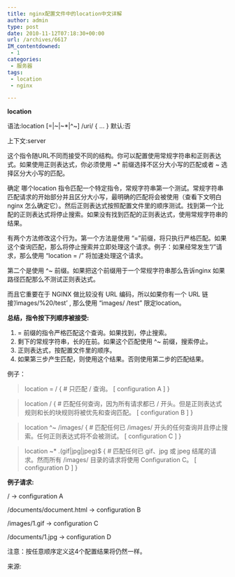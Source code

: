 ```yaml
---
title: nginx配置文件中的location中文详解
author: admin
type: post
date: 2010-11-12T07:18:30+00:00
url: /archives/6617
IM_contentdowned:
 - 1
categories:
 - 服务器
tags:
 - location
 - nginx

---
```

**location**

语法:location [=|~|~*|^~] /uri/ { … }
默认:否

上下文:server

这个指令随URL不同而接受不同的结构。你可以配置使用常规字符串和正则表达式。如果使用正则表达式，你必须使用 ~* 前缀选择不区分大小写的匹配或者 ~ 选择区分大小写的匹配。

确定 哪个location 指令匹配一个特定指令，常规字符串第一个测试。常规字符串匹配请求的开始部分并且区分大小写，最明确的匹配将会被使用（查看下文明白 nginx 怎么确定它）。然后正则表达式按照配置文件里的顺序测试。找到第一个比配的正则表达式将停止搜索。如果没有找到匹配的正则表达式，使用常规字符串的结果。

有两个方法修改这个行为。第一个方法是使用 “=”前缀，将只执行严格匹配。如果这个查询匹配，那么将停止搜索并立即处理这个请求。例子：如果经常发生”/”请求，那么使用 “location = /” 将加速处理这个请求。

第二个是使用 ^~ 前缀。如果把这个前缀用于一个常规字符串那么告诉nginx 如果路径匹配那么不测试正则表达式。

而且它重要在于 NGINX 做比较没有 URL 编码，所以如果你有一个 URL 链接’/images/%20/test’ , 那么使用 “images/ /test” 限定location。

**总结，指令按下列顺序被接受:**
1. = 前缀的指令严格匹配这个查询。如果找到，停止搜索。
2. 剩下的常规字符串，长的在前。如果这个匹配使用 ^~ 前缀，搜索停止。
3. 正则表达式，按配置文件里的顺序。
4. 如果第三步产生匹配，则使用这个结果。否则使用第二步的匹配结果。

例子：

> location = / {
> \# 只匹配 / 查询。
> [ configuration A ]
> }

> location / {
> \# 匹配任何查询，因为所有请求都已 / 开头。但是正则表达式规则和长的块规则将被优先和查询匹配。
> [ configuration B ]
> }

> location ^~ /images/ {
> \# 匹配任何已 /images/ 开头的任何查询并且停止搜索。任何正则表达式将不会被测试。
> [ configuration C ]
> }

> location ~* \.(gif|jpg|jpeg)$ {
> \# 匹配任何已 gif、jpg 或 jpeg 结尾的请求。然而所有 /images/ 目录的请求将使用 Configuration C。
> [ configuration D ]
> }

**例子请求:**

/ -> configuration A

/documents/document.html -> configuration B

/images/1.gif -> configuration C

/documents/1.jpg -> configuration D

注意：按任意顺序定义这4个配置结果将仍然一样。

来源: